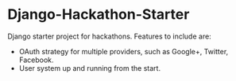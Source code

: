 Django-Hackathon-Starter
========================

Django starter project for hackathons. Features to include are:

* OAuth strategy for multiple providers, such as Google+, Twitter, Facebook.
* User system up and running from the start.
